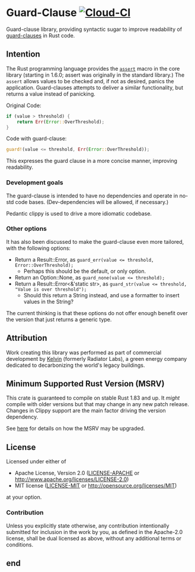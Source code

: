# Guard-Clause [![Cloud-CI](https://github.com/Radiator-Labs/guard-clause-rs/actions/workflows/cloud-ci.yml/badge.svg)](https://github.com/Radiator-Labs/guard-clause-rs/actions/workflows/cloud-ci.yml)

Guard-clause library, providing syntactic sugar to improve readability of
[guard-clauses](https://en.wikipedia.org/wiki/Guard_(computer_science))
in Rust code.

## Intention

The Rust programming language provides the [`assert`](https://doc.rust-lang.org/core/macro.assert.html)
macro in the core library (starting in 1.6.0; assert was originally in the standard library.)
The `assert` allows values to be checked and, if not as desired, panics the application.
Guard-clauses attempts to deliver a similar functionality, but returns a value instead of panicking.

Original Code:

```rust
if (value > threshold) {
    return Err(Error::OverThreshold);
}
```

Code with guard-clause:

```rust
guard!(value <= threshold, Err(Error::OverThreshold));
```

This expresses the guard clause in a more concise manner, improving readability.

### Development goals

The guard-clause is intended to have no dependencies and operate in no-std code
bases. (Dev-dependencies will be allowed, if necessary.)

Pedantic clippy is used to drive a more idiomatic codebase.

### Other options

It has also been discussed to make the guard-clause even more tailored, with the following options:

* Return a Result::Error, as `guard_err(value <= threshold, Error::OverThreshold);`
  * Perhaps this should be the default, or only option.
* Return an Option::None, as `guard_none(value <= threshold);`
* Return a Result::Error<&'static str>, as `guard_str(value <= threshold, "Value is over threshold");`
  * Should this return a String instead, and use a formatter to insert values in the String?

The current thinking is that these options do not offer enough benefit over the version
that just returns a generic type.

## Attribution

Work creating this library was performed as part of commercial development
by [Kelvin](https://kel.vin/) (formerly Radiator Labs), a green energy company
dedicated to decarbonizing the world's legacy buildings.

## Minimum Supported Rust Version (MSRV)

This crate is guaranteed to compile on stable Rust 1.83 and up. It *might*
compile with older versions but that may change in any new patch release.
Changes in Clippy support are the main factor driving the version dependency.

See [here](../docs/msrv.md) for details on how the MSRV may be upgraded.

## License

Licensed under either of

* Apache License, Version 2.0 ([LICENSE-APACHE](LICENSE-APACHE) or
  <http://www.apache.org/licenses/LICENSE-2.0>)
* MIT license ([LICENSE-MIT](LICENSE-MIT) or <http://opensource.org/licenses/MIT>)

at your option.

### Contribution

Unless you explicitly state otherwise, any contribution intentionally submitted
for inclusion in the work by you, as defined in the Apache-2.0 license, shall be
dual licensed as above, without any additional terms or conditions.

## end

